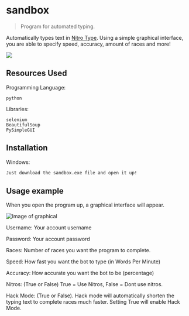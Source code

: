 
# sandbox
> Program for automated typing.

Automatically types text in [Nitro Type](https://www.nitrotype.com). Using a simple graphical interface, you are able to specify speed, accuracy, amount of races and more!

![](header.png)

## Resources Used
Programming Language:

```python```

Libraries:
```
selenium
BeautifulSoup
PySimpleGUI
```
## Installation

Windows:

```sh
Just download the sandbox.exe file and open it up!
```

## Usage example

When you open the program up, a graphical interface will appear.

![Image of graphical](https://i.ibb.co/PNNMg0m/Capture.png)

Username: Your account username

Password: Your account password

Races: Number of races you want the program to complete.

Speed: How fast you want the bot to type (in Words Per Minute)

Accuracy: How accurate you want the bot to be (percentage)

Nitros: (True or False) True = Use Nitros, False = Dont use nitros.

Hack Mode: (True or False). Hack mode will automatically shorten the typing text to complete races much faster. Setting True will enable Hack Mode.
